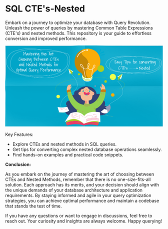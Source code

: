 # SQL CTE's-Nested

Embark on a journey to optimize your database with Query Revolution. Unleash the power of queries by mastering Common Table Expressions (CTE's) and nested methods. This repository is your guide to effortless conversion and improved performance.

![alt text](https://github.com/noviawulandar1/SQL-CTE-s-Nested/blob/main/g-1.png?raw=true)

Key Features:
* Explore CTEs and nested methods in SQL queries.
* Get tips for converting complex nested database operations seamlessly.
* Find hands-on examples and practical code snippets.

**Conclusion:**

As you embark on the journey of mastering the art of choosing between CTEs and Nested Methods, remember that there is no one-size-fits-all solution. Each approach has its merits, and your decision should align with the unique demands of your database architecture and application requirements. By staying informed and agile in your query optimization strategies, you can achieve optimal performance and maintain a codebase that stands the test of time.

If you have any questions or want to engage in discussions, feel free to reach out. Your curiosity and insights are always welcome. Happy querying! 
